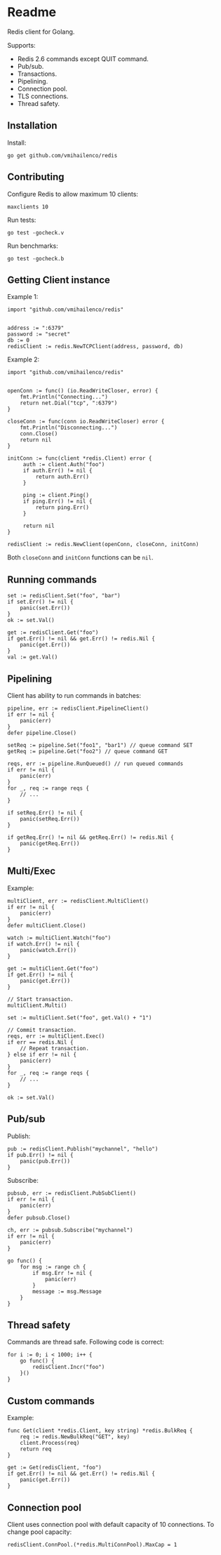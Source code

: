 Readme
======

Redis client for Golang.

Supports:

- Redis 2.6 commands except QUIT command.
- Pub/sub.
- Transactions.
- Pipelining.
- Connection pool.
- TLS connections.
- Thread safety.

Installation
------------

Install:

    go get github.com/vmihailenco/redis

Contributing
------------

Configure Redis to allow maximum 10 clients:

    maxclients 10

Run tests:

    go test -gocheck.v

Run benchmarks:

    go test -gocheck.b

Getting Client instance
-----------------------

Example 1:

    import "github.com/vmihailenco/redis"


    address := ":6379"
    password := "secret"
    db := 0
    redisClient := redis.NewTCPClient(address, password, db)

Example 2:

    import "github.com/vmihailenco/redis"


    openConn := func() (io.ReadWriteCloser, error) {
        fmt.Println("Connecting...")
        return net.Dial("tcp", ":6379")
    }

    closeConn := func(conn io.ReadWriteCloser) error {
        fmt.Println("Disconnecting...")
        conn.Close()
        return nil
    }

    initConn := func(client *redis.Client) error {
         auth := client.Auth("foo")
         if auth.Err() != nil {
             return auth.Err()
         }

         ping := client.Ping()
         if ping.Err() != nil {
             return ping.Err()
         }

         return nil
    }

    redisClient := redis.NewClient(openConn, closeConn, initConn)

Both `closeConn` and `initConn` functions can be `nil`.

Running commands
----------------

    set := redisClient.Set("foo", "bar")
    if set.Err() != nil {
        panic(set.Err())
    }
    ok := set.Val()

    get := redisClient.Get("foo")
    if get.Err() != nil && get.Err() != redis.Nil {
        panic(get.Err())
    }
    val := get.Val()

Pipelining
----------

Client has ability to run commands in batches:

    pipeline, err := redisClient.PipelineClient()
    if err != nil {
        panic(err)
    }
    defer pipeline.Close()

    setReq := pipeline.Set("foo1", "bar1") // queue command SET
    getReq := pipeline.Get("foo2") // queue command GET

    reqs, err := pipeline.RunQueued() // run queued commands
    if err != nil {
        panic(err)
    }
    for _, req := range reqs {
        // ...
    }

    if setReq.Err() != nil {
        panic(setReq.Err())
    }

    if getReq.Err() != nil && getReq.Err() != redis.Nil {
        panic(getReq.Err())
    }

Multi/Exec
----------

Example:

    multiClient, err := redisClient.MultiClient()
    if err != nil {
        panic(err)
    }
    defer multiClient.Close()

    watch := multiClient.Watch("foo")
    if watch.Err() != nil {
        panic(watch.Err())
    }

    get := multiClient.Get("foo")
    if get.Err() != nil {
        panic(get.Err())
    }

    // Start transaction.
    multiClient.Multi()

    set := multiClient.Set("foo", get.Val() + "1")

    // Commit transaction.
    reqs, err := multiClient.Exec()
    if err == redis.Nil {
        // Repeat transaction.
    } else if err != nil {
        panic(err)
    }
    for _, req := range reqs {
        // ...
    }

    ok := set.Val()

Pub/sub
-------

Publish:

    pub := redisClient.Publish("mychannel", "hello")
    if pub.Err() != nil {
        panic(pub.Err())
    }

Subscribe:

    pubsub, err := redisClient.PubSubClient()
    if err != nil {
        panic(err)
    }
    defer pubsub.Close()

    ch, err := pubsub.Subscribe("mychannel")
    if err != nil {
        panic(err)
    }

    go func() {
        for msg := range ch {
            if msg.Err != nil {
                panic(err)
            }
            message := msg.Message
        }
    }

Thread safety
-------------

Commands are thread safe. Following code is correct:

    for i := 0; i < 1000; i++ {
        go func() {
            redisClient.Incr("foo")
        }()
    }

Custom commands
---------------

Example:

    func Get(client *redis.Client, key string) *redis.BulkReq {
        req := redis.NewBulkReq("GET", key)
        client.Process(req)
        return req
    }

    get := Get(redisClient, "foo")
    if get.Err() != nil && get.Err() != redis.Nil {
        panic(get.Err())
    }

Connection pool
---------------

Client uses connection pool with default capacity of 10 connections. To change pool capacity:

    redisClient.ConnPool.(*redis.MultiConnPool).MaxCap = 1
